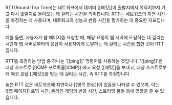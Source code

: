 RTT(Round-Trip Time)는 네트워크에서 데이터 [[패킷]]이 출발지에서 목적지까지 가고 다시 출발지로 돌아오는 데 걸리는 시간을 의미합니다. RTT는 네트워크의 지연 시간을 측정하는 데 사용되며, 네트워크의 성능과 반응 시간을 평가하는 데 중요한 지표입니다.

예를 들면, 사용자가 웹 페이지를 요청할 때, 해당 요청이 웹 서버에 도달하는 데 걸리는 시간과 웹 서버로부터의 응답이 사용자에게 도달하는 데 걸리는 시간을 합한 것이 RTT입니다.

RTT를 측정하는 방법 중 하나는 '[[ping]]' 명령어를 사용하는 것입니다. '[[ping]]'은 대상 호스트로 [[ICMP 프로토콜|ICMP]] 에코 요청 [[패킷]]을 보내고, 대상 호스트로부터 에코 응답 [[패킷]]을 받는 데 걸리는 시간, 즉 RTT를 측정합니다.

높은 RTT 값은 네트워크에 지연이나 [[병목 현상]]이 있음을 나타낼 수 있으며, 이는 [[웹 페이지]] 로딩 시간, 온라인 게임의 반응 시간, 스트리밍 품질 등에 영향을 줄 수 있습니다.